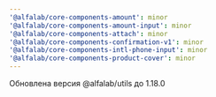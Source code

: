 ```yaml
---
'@alfalab/core-components-amount': minor
'@alfalab/core-components-amount-input': minor
'@alfalab/core-components-attach': minor
'@alfalab/core-components-confirmation-v1': minor
'@alfalab/core-components-intl-phone-input': minor
'@alfalab/core-components-product-cover': minor
---
```


Обновлена версия @alfalab/utils до 1.18.0
